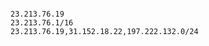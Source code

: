 <!-- usedin: [ _includes/_inlines/StackManagement/common/network-configuration/network-configuration_configure-network-traffic-v1.md] -->

```

23.213.76.19
23.213.76.1/16
23.213.76.19,31.152.18.22,197.222.132.0/24

```

